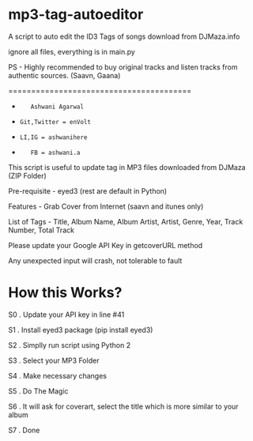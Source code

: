 # mp3-tag-autoeditor

A script to auto edit the ID3 Tags of songs download from DJMaza.info

ignore all files, everything is in main.py

PS - Highly recommended to buy original tracks and listen tracks from authentic sources. (Saavn, Gaana)

========================================

+        Ashwani Agarwal        
+     Git,Twitter = enVolt      
+     LI,IG = ashwanihere       
+        FB = ashwani.a         

This script is useful to update tag in MP3 files downloaded from DJMaza (ZIP Folder)

Pre-requisite - eyed3 (rest are default in Python)

Features - Grab Cover from Internet (saavn and itunes only)

List of Tags - Title, Album Name, Album Artist, Artist, Genre, Year, Track Number, Total Track

Please update your Google API Key in getcoverURL method

Any unexpected input will crash, not tolerable to fault

How this Works?
=========================
S0 . Update your API key in line #41

S1 . Install eyed3 package (pip install eyed3)

S2 . Simplly run script using Python 2

S3 . Select your MP3 Folder

S4 . Make necessary changes

S5 . Do The Magic

S6 . It will ask for coverart, select the title which is more similar to your album

S7 . Done
